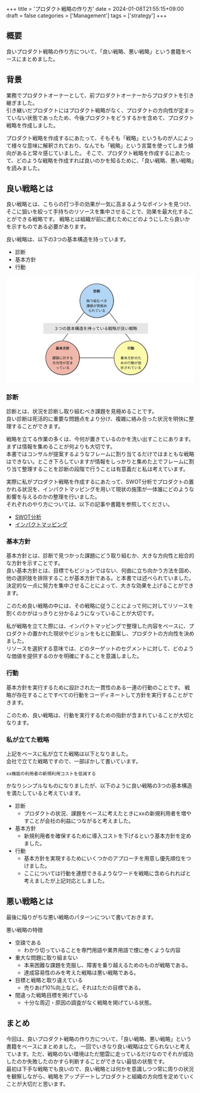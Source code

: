 +++
title = 'プロダクト戦略の作り方'
date = 2024-01-08T21:55:15+09:00
draft = false
categories = ['Management']
tags = ['strategy']
+++

## 概要
良いプロダクト戦略の作り方について、「良い戦略、悪い戦略」という書籍をベースにまとめました。

## 背景
業務でプロダクトオーナーとして、前プロダクトオーナーからプロダクトを引き継ぎました。  
引き継いだプロダクトにはプロダクト戦略がなく、プロダクトの方向性が定まっていない状態であったため、今後プロダクトをどうするかを含めて、プロダクト戦略を作成しました。

プロダクト戦略を作成するにあたって、そもそも「戦略」というものが人によって様々な意味に解釈されており、なんでも「戦略」という言葉を使ってしまう傾向があると常々感じていました。
そこで、プロダクト戦略を作成するにあたって、どのような戦略を作成すれば良いのかを知るために、「良い戦略、悪い戦略」を読みました。

## 良い戦略とは

良い戦略とは、こちらの打つ手の効果が一気に高まるようなポイントを見つけ、そこに狙いを絞って手持ちのリソースを集中させることで、効果を最大化することができる戦略です。
戦略とは組織が前に進むためにどのようにしたら良いかを示すものである必要があります。

良い戦略は、以下の3つの基本構造を持っています。

* 診断
* 基本方針
* 行動

![良い戦略の3つの基本構造](img-013-001.png)

### 診断
診断とは、状況を診断し取り組むべき課題を見極めることです。  
良い診断は死活的に重要な問題点をより分け、複雑に絡み合った状況を明快に整理することができます。

戦略を立てる作業の多くは、今何が置きているのかを洗い出すことにあります。まずは情報を集めることが何よりも大切です。  
本書ではコンサルが提案するようなフレームに割り当てるだけではまともな戦略はできない。とこき下ろしていますが情報をしっかりと集めた上でフレームに割り当て整理することを診断の段階で行うことは有意義だと私は考えています。  

実際に私がプロダクト戦略を作成するにあたって、SWOT分析でプロダクトの置かれる状況を、インパクトマッピングを用いて現状の施策が一体誰にどのような影響を与えるのかの整理を行いました。  
それぞれのやり方については、以下の記事や書籍を参照してください。

* [SWOT分析](https://www.innovation.co.jp/urumo/swot/)
* [インパクトマッピング](https://amzn.asia/d/0FygsZ4)

### 基本方針

基本方針とは、診断で見つかった課題にどう取り組むか、大きな方向性と総合的な方針を示すことです。  
良い基本方針とは、目標でもビジョンではない、何曲に立ち向かう方法を固め、他の選択肢を排除することが基本方針である。と本書では述べられていました。  
決定的な一点に努力を集中させることによって、大きな効果を上げることができます。

このため良い戦略の中には、その戦略に従うことによって何に対してリソースを割くのかがはっきりと分かるようになっていることが大切です。  

私が戦略を立てた際には、インパクトマッピングで整理した内容をベースに、プロダクトの置かれた現状やビジョンをもとに勘案し、プロダクトの方向性を決めました。  
リソースを選択する意味では、どのターゲットのセグメントに対して、どのような価値を提供するのかを明確にすることを意識しました。

### 行動

基本方針を実行するために設計された一貫性のある一連の行動のことです。
戦略が存在することですべての行動をコーディネートして方針を実行することができます。

このため、良い戦略は、行動を実行するための指針が含まれていることが大切となります。

### 私が立てた戦略

上記をベースに私が立てた戦略は以下となりました。  
会社で立てた戦略ですので、一部ぼかして書いています。

```text
xx機能の利用者の新規利用コストを低減する
```
かなりシンプルなものになりましたが、以下のように良い戦略の3つの基本構造を満たしていると考えています。

* 診断
  * プロダクトの状況、課題をベースに考えたときにxxの新規利用者を増やすことが会社の利益につながると考えました。
* 基本方針
  * 新規利用者を確保するために導入コストを下げるという基本方針を定めました。
* 行動
  * 基本方針を実現するためにいくつかのアプローチを用意し優先順位をつけました。
  * ここについては行動を連想できるようなワードを戦略に含められればと考えましたが上記対応としました。

## 悪い戦略とは

最後に陥りがちな悪い戦略のパターンについて書いておきます。

悪い戦略の特徴

* 空疎である
  * わかり切っていることを専門用語や業界用語で煙に巻くような内容
* 重大な問題に取り組まない
  * 本来困難な課題を克服し、障害を乗り越えるためのものが戦略である。
  * 達成容易性のみを考えた戦略は悪い戦略である。
* 目標と戦略と取り違えている
  * 売りあげ10%向上など。それはただの目標である。
* 間違った戦略目標を掲げている
  * 十分な周辺・原因の調査がなく戦略を掲げている状態。

## まとめ

今回は、良いプロダクト戦略の作り方について、「良い戦略、悪い戦略」という書籍をベースにまとめました。
一回でいきなり良い戦略は立てられないと考えています。ただ、戦略のない環境はただ闇雲に走っているだけなのでそれが成功したのか失敗したのかすら判断することができない最低の状態です。  
最初は下手な戦略でも良いので、良い戦略とは何かを意識しつつ常に周りの状況を観察しながら、戦略をアップデートしプロダクトと組織の方向性を定めていくことが大切だと思います。

